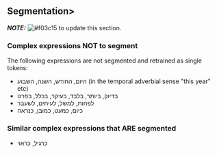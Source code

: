 ## Segmentation> 

**_NOTE:_** ![#f03c15](https://via.placeholder.com/35/0000FF/FFFFFF?Text=SHIRA.com) to update this section.



### Complex expressions NOT to segment
The following expressions are not segmented and retrained as single tokens:

-	היום, החודש, השנה, השבוע (in the temporal adverbial sense "this year" etc)
-	בדיוק, ביותר, בלבד, בעיקר, בכלל, בפרט
-	לפחות, למשל, לעיתים, לשעבר
-	כיום, כמעט, כמובן, כנראה

### Similar complex expressions that ARE segmented
-	כרגיל, כראוי
